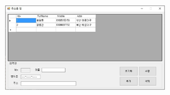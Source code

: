 ![AddressInfoApp](https://github.com/WhiteHair-H/StudyDesktopApp/blob/main/ImageFile/WInForm/AddressInfoApp.jpg "AddressInfoApp")

